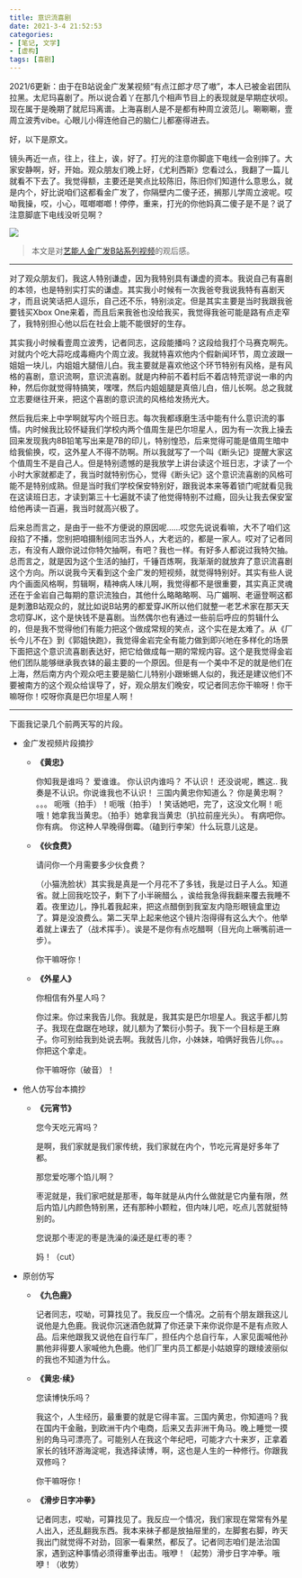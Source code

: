 ```yaml
---
title: 意识流喜剧
date: 2021-3-4 21:52:53
categories:
- [笔记, 文学]
- [虚构]
tags: [喜剧]
---
```


2021/6更新：由于在B站说金广发某视频“有点江郎才尽了嗷”，本人已被金岩团队拉黑。太尼玛喜剧了。所以说合着丫在那几个相声节目上的表现就是早期症状呗。现在属于是晚期了就尼玛离谱。上海喜剧人是不是都有种周立波范儿。唰唰唰，壹周立波秀vibe。心眼儿小得连他自己的脑仁儿都塞得进去。

好，以下是原文。

镜头再近一点，往上，往上，诶，好了。打光的注意你脚底下电线一会别摔了。大家安静啊，好，开始。观众朋友们晚上好，《尤利西斯》您看过么，我翻了一篇儿就看不下去了。我觉得额，主要还是笑点比较陈旧，陈旧你们知道什么意思么，就是内个，好比说咱们这都看金广发了，你隔壁内二傻子还，搁那儿学周立波呢。哎呦我操，哎，小心，哐啷啷啷！停停，重来，打光的你他妈真二傻子是不是？说了注意脚底下电线没听见啊？

<!--more-->

![](https://cdn.mathpix.com/snip/images/KRiWQSjoZ_F-wdx2a422OnNWrdAHsvj5rfOYYosstnA.original.fullsize.png)

>  本文是对[艺能人金广发B站系列视频](https://space.bilibili.com/38157763)的观后感。

----

对了观众朋友们，我这人特别谦虚，因为我特别具有谦虚的资本。我说自己有喜剧的本领，也是特别实打实的谦虚。其实我小时候有一次我爸夸我说我特有喜剧天才，而且说笑话把人逗乐，自己还不乐，特别淡定。但是其实主要是当时我跟我爸要钱买Xbox One来着，而且后来我爸也没给我买，我觉得我爸可能是路有点走窄了，我特别担心他以后在社会上能不能很好的生存。

其实我小时候看壹周立波秀，记者同志，这段能播吗？这段给我打个马赛克啊先。对就内个吃大蒜吃成毒瘾内个周立波。我就特喜欢他内个假新闻环节，周立波跟一姐姐一块儿，内姐姐大腿倍儿白。我主要就是喜欢他这个环节特别有风格，是有风格的喜剧，意识流啊，意识流喜剧。就是内种前不着村后不着店特荒谬说一串的内种，然后你就觉得特搞笑，嘿嘿，然后内姐姐腿是真倍儿白，倍儿长啊。总之我就立志要继往开来，把这个喜剧的意识流的风格给发扬光大。

然后我后来上中学啊就写内个班日志。每次我都琢磨生活中能有什么意识流的事情。内时候我比较怀疑我们学校内两个值周生是巴尔坦星人，因为有一次我上操去回来发现我内8B铅笔写出来是7B的印儿，特别惶恐，后来觉得可能是值周生暗中给我偷换，哎，这外星人不得不防啊。所以我就写了一个叫《断头记》提醒大家这个值周生不是自己人。但是特别遗憾的是我放学上讲台读这个班日志，才读了一个小时大家就都走了，我当时就特别伤心，觉得《断头记》这个意识流喜剧的风格可能不是特别成熟。但是当时我们学校保安特别好，跟我说本来等着锁门呢就看见我在这读班日志，才读到第三十七遍就不读了他觉得特别不过瘾，回头让我去保安室给他再读一百遍，我当时就高兴极了。

后来总而言之，是由于一些不方便说的原因呢……哎您先说说看嘛，大不了咱们这段掐了不播，您别把咱摄制组同志当外人，大老远的，都是一家人。哎对了记者同志，有没有人跟你说过你特欠抽啊，有吧？我也一样。有好多人都说过我特欠抽。总而言之，就是因为这个生活的抽打，千锤百炼啊，我渐渐的就放弃了意识流喜剧这个方向。所以说我今天看到这个金广发的短视频，就觉得特别好。其实有些人说内个画面风格啊，剪辑啊，精神病人味儿啊，我觉得都不是很重要，其实真正灵魂还在于金岩自己每期的意识流独白，其他什么略略略啊、马广媚啊、老逼登啊这都是刺激B站观众的，就比如说B站男的都爱穿JK所以他们就整一老艺术家在那天天念叨穿JK，这个是快钱不是喜剧。当然偶尔也有通过一些前后呼应的剪辑什么的，但是我不觉得他们有能力把这个做成常规的笑点，这个实在是太难了。从《厂长今儿不在》到《郭姐快跑》，我觉得金岩完全有能力做到即兴地在多样化的场景下面把这个意识流喜剧表达好，把它给做成每一期的常规内容。这个是我觉得金岩他们团队能够继承我衣钵的最主要的一个原因。但是有一个美中不足的就是他们在上海，然后南方内个观众吧主要是脑仁儿特别小跟蜥蜴人似的，我还是建议他们不要被南方的这个观众给误导了，好，观众朋友们晚安，哎记者同志你干嘛呀！你干嘛呀你！哎呀你真是巴尔坦星人啊！

----

下面我记录几个前两天写的片段。

- 金广发视频片段摘抄
  
  - **《黄忠》**
    
    你知我是谁吗？
    爱谁谁。
    你认识内谁吗？
    不认识！
    还没说呢，瞧这..
    我奏是不认识。你说谁我也不认识！
    三国内黄忠你知道么？
    你是黄忠啊？
    。。。
    呃哦（拍手）！呃哦（拍手）！笑话她吧，完了，这没文化啊！呃哦！她拿我当黄忠。（拍手）她拿我当黄忠（扒拉前座光头）。
    有病吧你。你有病。
    你这种人早晚得倒霉。（磕到行李架）什么玩意儿这是。
  
  - **《伙食费》**
    
    请问你一个月需要多少伙食费？
    
    （小猫洗脸状）其实我是真是一个月花不了多钱，我是过日子人么。知道省。就上回我吃饺子，剩下了小半碗醋么 ，诶给我急得我翻来覆去我睡不着。夜里边儿，挣扎着我起来，把这点醋倒到我室友内隐形眼镜盒里边了。算是没浪费么。第二天早上起来他这个镜片泡得得有这么大个。他举着就上课去了（战术挥手）。诶是不是你有点吃醋啊（目光向上噘嘴前进一步）。
    
    你干嘛呀你！
  
  - **《外星人》**
    
    你相信有外星人吗？
    
    你过来。你过来我告儿你。我就是，我其实是巴尔坦星人。我这手都儿剪子。我现在盘踞在地球，就儿额为了繁衍小剪子。我下一个目标是王麻子。你可别给我到处说去啊。我就告儿你，小妹妹，咱俩好我告儿你。。。你把这个拿走。
    
    你干嘛呀你（破音）！

- 他人仿写台本摘抄
  
  - **《元宵节》**
    
    您今天吃元宵吗？
    
    是啊，我们家就是我们家传统，我们家就在内个，节吃元宵是好多年了都。
    
    那您爱吃哪个馅儿啊？
    
    枣泥就是，我们家吧就是那枣，每年就是从内什么做就是它内量有限，然后内馅儿内颜色特别黑，还有那种小颗粒，但内味儿吧，吃点儿苦就挺特别的。
    
    您说那个枣泥的枣是洗澡的澡还是红枣的枣？
    
    妈！（cut）

- 原创仿写
  
  - **《九色鹿》**
    
    记者同志，哎呦，可算找见了。我反应一个情况。之前有个朋友跟我这儿说他是九色鹿。我说你沉迷酒色就算了你还录下来你说你是不是有点败人品。后来他跟我又说他在自行车厂，担任内个总自行车，人家见面喊他孙鹏他非得要人家喊他九色鹿。他们厂里内员工都是小姑娘穿的跟绫波丽似的我也不知道为什么。
  
  - **《黄忠·续》**
    
    您读博快乐吗？
    
    我这个，人生经历，最重要的就是它得丰富。三国内黄忠，你知道吗？我在国内干金融，到欧洲干内个电商，后来又去非洲干角马。晚上睡觉一摸别的角马可漂亮了。可能别人在我这个年纪吧，可能才六十来岁，正拿着家长的钱环游海淀呢，我选择读博，啊，这也是人生的一种修行。你跟我双修吗？ 
    
    你干嘛呀你！
  
  - **《滑步日字冲拳》**
    
    记者同志，哎呦，可算找见了。我反应一个情况，我们家现在常常有外星人出入，还乱翻我东西。我本来袜子都是放抽屉里的，左脚套右脚，昨天我出门就觉得不对劲，回家一看果然，都反了。记者同志咱们是法治国家，遇到这种事情必须得重拳出击。哦咿！（起势）滑步日字冲拳。哦咿！（收势）